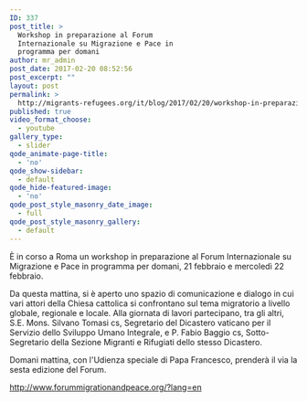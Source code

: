 ```yaml
---
ID: 337
post_title: >
  Workshop in preparazione al Forum
  Internazionale su Migrazione e Pace in
  programma per domani
author: mr_admin
post_date: 2017-02-20 08:52:56
post_excerpt: ""
layout: post
permalink: >
  http://migrants-refugees.org/it/blog/2017/02/20/workshop-in-preparazione-al-forum-internazionale-su-migrazione-e-pace-in-programma-per-domani/
published: true
video_format_choose:
  - youtube
gallery_type:
  - slider
qode_animate-page-title:
  - 'no'
qode_show-sidebar:
  - default
qode_hide-featured-image:
  - 'no'
qode_post_style_masonry_date_image:
  - full
qode_post_style_masonry_gallery:
  - default
---
```

È in corso a Roma un workshop in preparazione al Forum Internazionale su Migrazione e Pace in programma per domani, 21 febbraio e mercoledì 22 febbraio.

Da questa mattina, si è aperto uno spazio di comunicazione e dialogo in cui vari attori della Chiesa cattolica si confrontano sul tema migratorio a livello globale, regionale e locale. Alla giornata di lavori partecipano, tra gli altri, S.E. Mons. Silvano Tomasi cs, Segretario del Dicastero vaticano per il Servizio dello Sviluppo Umano Integrale, e P. Fabio Baggio cs, Sotto- Segretario della Sezione Migranti e Rifugiati dello stesso Dicastero.

Domani mattina, con l'Udienza speciale di Papa Francesco, prenderà il via la sesta edizione del Forum.

<a href="http://www.forummigrationandpeace.org/?lang=en">http://www.forummigrationandpeace.org/?lang=en</a>